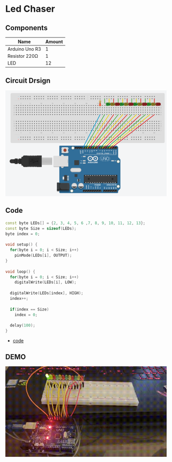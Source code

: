 # Led Chaser

## Components
|Name|Amount|
|-|-|
|Arduino Uno R3|1|
|Resistor 220Ω|1|
|LED|12|

## Circuit Drsign
![circuit_design](https://github.com/Offliners/Arduino-Projects/blob/main/Projects/003/003_circuit_design.PNG)

## Code
```C++
const byte LEDs[] = {2, 3, 4, 5, 6 ,7, 8, 9, 10, 11, 12, 13};
const byte Size = sizeof(LEDs);
byte index = 0;

void setup() {
  for(byte i = 0; i < Size; i++)
    pinMode(LEDs[i], OUTPUT);
}

void loop() {
  for(byte i = 0; i < Size; i++)
    digitalWrite(LEDs[i], LOW);

  digitalWrite(LEDs[index], HIGH);
  index++;

  if(index == Size)
    index = 0;

  delay(100);
}
```
* [code](003.ino)

## DEMO
![demo](https://github.com/Offliners/Arduino-Projects/blob/main/Projects/003/003_demo.gif)
